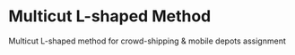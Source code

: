 # Multicut L-shaped Method
Multicut L-shaped method for crowd-shipping &amp; mobile depots assignment

